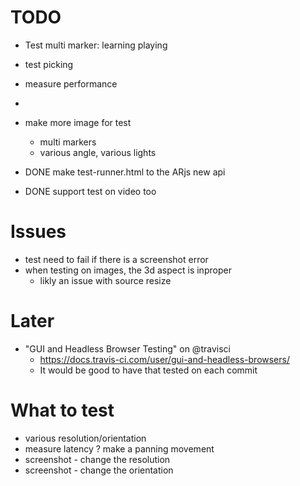 # TODO
- Test multi marker: learning playing
- test picking
- measure performance
- 
- make more image for test
  - multi markers
  - various angle, various lights

- DONE make test-runner.html to the ARjs new api
- DONE support test on video too

# Issues
- test need to fail if there is a screenshot error
- when testing on images, the 3d aspect is inproper
  - likly an issue with source resize
  
# Later
- "GUI and Headless Browser Testing" on @travisci 
  - https://docs.travis-ci.com/user/gui-and-headless-browsers/
  - It would be good to have that tested on each commit

# What to test
- various resolution/orientation
- measure latency ? make a panning movement
- screenshot - change the resolution
- screenshot - change the orientation
